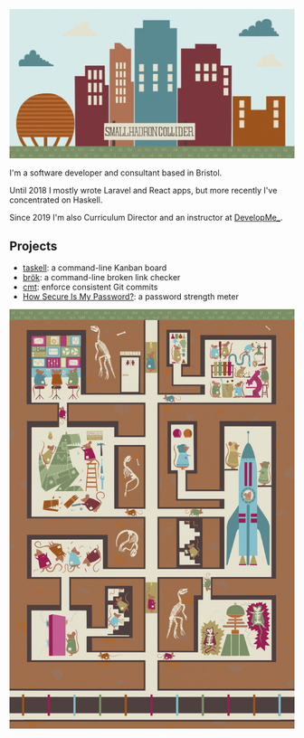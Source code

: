 ![Small Hadron Collider](title.jpg)

I'm a software developer and consultant based in Bristol.

Until 2018 I mostly wrote Laravel and React apps, but more recently I've concentrated on Haskell.

Since 2019 I'm also Curriculum Director and an instructor at [DevelopMe_](https://developme.tech).

## Projects

- [taskell](https://github.com/smallhadroncollider/taskell): a command-line Kanban board
- [brök](https://github.com/smallhadroncollider/brok): a command-line broken link checker
- [cmt](https://github.com/smallhadroncollider/cmt): enforce consistent Git commits
- [How Secure Is My Password?](https://howsecureismypassword.net): a password strength meter


![Underground](underground.jpg)
